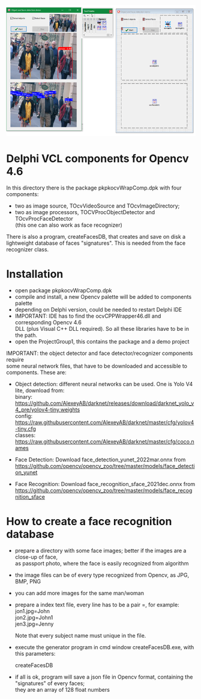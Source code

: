 ![OCV46COMPONENTS](ocv46-components.png)


# Delphi VCL components for Opencv 4.6

In this directory there is the package pkpkocvWrapComp.dpk with four components:  
  *  two as image source, TOcvVideoSource and TOcvImageDirectory;   
  *  two as image processors, TOCVProcObjectDetector and TOcvProcFaceDetector   
     (this one can also work as face recognizer)  


There is also a program, createFacesDB, that creates and save on disk a lightweight
    database of faces "signatures". This is needed from the face recognizer class.  

# Installation

 * open package  pkpkocvWrapComp.dpk  
 * compile and install, a new Opencv palette will be added to components palette  
 * depending on Delphi version, could be needed to restart Delphi IDE   
 * IMPORTANT: IDE has to find the ocvCPPWrapper46.dll and corresponding Opencv 4.6  
   DLL (plus Visual C++ DLL required). So all these libraries have to be in the path.  
 * open the ProjectGroup1, this contains the package and a demo project  

 IMPORTANT: the object detector and face detector/recognizer components require  
 some neural network files, that have to be downloaded and accessible to components. These are:  

 *  Object detection: different neural networks can be used. One is Yolo V4 lite, download from:  
    binary:  
      https://github.com/AlexeyAB/darknet/releases/download/darknet_yolo_v4_pre/yolov4-tiny.weights  
    config:  
      https://raw.githubusercontent.com/AlexeyAB/darknet/master/cfg/yolov4-tiny.cfg  
    classes:  
      https://raw.githubusercontent.com/AlexeyAB/darknet/master/cfg/coco.names  
  
 *  Face Detection: Download face_detection_yunet_2022mar.onnx from  
    https://github.com/opencv/opencv_zoo/tree/master/models/face_detection_yunet  
  
 *  Face Recognition: Download face_recognition_sface_2021dec.onnx from  
    https://github.com/opencv/opencv_zoo/tree/master/models/face_recognition_sface  
  
# How to create a face recognition database

 * prepare a directory with some face images; better if the images are a close-up of face,  
   as passport photo, where the face is easily recognized from algorithm  

 * the image files can be of every type recognized from Opencv, as JPG, BMP, PNG

 * you can add more images for the same man/woman  

 * prepare a index text file, every line has to be a pair <file name>=<subject name>, for example:   
   jon1.jpg=John  
   jon2.jpg=John1  
   jen3.jpg=Jenny  

   Note that every subject name must unique in the file.  

 * execute the generator program in cmd window createFacesDB.exe, with this parameters:  

   createFacesDB <models directory> <faces images directory> <faces names list file> <saved faces db name>  

 * if all is ok, program will save a json file in Opencv format, containing the "signatures" of every faces;   
   they are an array of 128 float numbers
  

